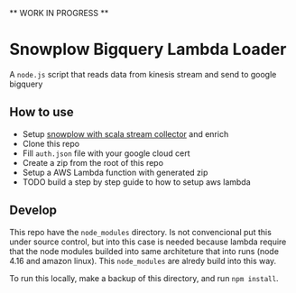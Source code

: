 ** WORK IN PROGRESS **
# Snowplow Bigquery Lambda Loader


A `node.js` script that reads data from kinesis stream and send to google bigquery

## How to use

* Setup [snowplow with scala stream collector](https://github.com/snowplow/snowplow/wiki/Setting-up-a-Collector) and enrich
* Clone this repo
* Fill `auth.json` file with your google cloud cert
* Create a zip from the root of this repo
* Setup a AWS Lambda function with generated zip
* TODO build a step by step guide to how to setup aws lambda

## Develop
This repo have the `node_modules` directory. Is not convencional put this under source control, but into this case is needed because lambda require that the node modules builded into same architeture that into runs (node 4.16 and amazon linux). This `node_modules` are alredy build into this way.

To run this locally, make a backup of this directory, and run `npm install`.
